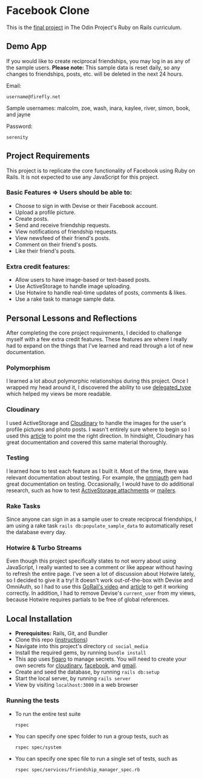 # Facebook Clone

This is the [final project](https://www.theodinproject.com/paths/full-stack-ruby-on-rails/courses/ruby-on-rails/lessons/final-project) in The Odin Project's Ruby on Rails curriculum. 

## Demo App

If you would like to create reciprocal friendships, you may log in as any of the sample users. **Please note:** This sample data is reset daily, so any changes to friendships, posts, etc. will be deleted in the next 24 hours.

Email:
```
username@firefly.net
```
Sample usernames: malcolm, zoe, wash, inara, kaylee, river, simon, book, and jayne

Password:
```
serenity
```

## Project Requirements
This project is to replicate the core functionality of Facebook using Ruby on Rails. It is not expected to use any JavaScript for this project.

### Basic Features => Users should be able to:
- Choose to sign in with Devise or their Facebook account.
- Upload a profile picture.
- Create posts.
- Send and receive friendship requests.
- View notifications of friendship requests.
- View newsfeed of their friend's posts.
- Comment on their friend's posts.
- Like their friend's posts.

### Extra credit features:
- Allow users to have image-based or text-based posts.
- Use ActiveStorage to handle image uploading.
- Use Hotwire to handle real-time updates of posts, comments & likes.
- Use a rake task to manage sample data.

## Personal Lessons and Reflections
After completing the core project requirements, I decided to challenge myself with a few extra credit features. These features are where I really had to expand on the things that I've learned and read through a lot of new documentation.

### Polymorphism
I learned a lot about polymorphic relationships during this project. Once I wrapped my head around it, I discovered the ability to use [delegated_type](https://mateusguimaraes.com/posts/understanding-the-delegated-type-pattern-and-multi-table-inheritance) which helped my views be more readable. 

### Cloudinary
I used ActiveStorage and [Cloudinary](https://cloudinary.com/) to handle the images for the user's profile pictures and photo posts. I wasn't entirely sure where to begin so I used this [article](https://medium.com/nerd-for-tech/getting-started-with-cloudinary-in-ruby-on-rails-6-925888032395) to point me the right direction. In hindsight, Cloudinary has great documentation and covered this same material thoroughly.

### Testing
I learned how to test each feature as I built it. Most of the time, there was relevant documentation about testing. For example, the [omniauth](https://github.com/omniauth/omniauth/wiki/Integration-Testing) gem had great documentation on testing. Occasionally, I would have to do additional research, such as how to test [ActiveStorage attachments](https://blog.eq8.eu/til/factory-bot-trait-for-active-storange-has_attached.html) or [mailers](https://www.lucascaton.com.br/2010/10/25/how-to-test-mailers-in-rails-with-rspec).

### Rake Tasks
Since anyone can sign in as a sample user to create reciprocal friendships, I am using a rake task `rails db:populate_sample_data` to automatically reset the database every day. 

### Hotwire & Turbo Streams
Even though this project specifically states to not worry about using JavaScript, I really wanted to see a comment or like appear without having to refresh the entire page. I've seen a lot of discussion about Hotwire lately, so I decided to give it a try! It doesn't work out-of-the-box with Devise and OmniAuth, so I had to use this [GoRail's video](https://gorails.com/episodes/devise-hotwire-turbo) and [article](https://dev.to/rbazinet/hotwire-fix-for-cors-error-when-using-omniauth-3k36) to get it working correctly. In addition, I had to remove Devise's `current_user` from my views, because Hotwire requires partials to be free of global references. 

## Local Installation
- **Prerequisites:** Rails, Git, and Bundler
- Clone this repo ([instructions](https://docs.github.com/en/free-pro-team@latest/github/creating-cloning-and-archiving-repositories/cloning-a-repository))
- Navigate into this project's directory `cd social_media`
- Install the required gems, by running `bundle install`
- This app uses [figaro](https://github.com/laserlemon/figaro) to manage secrets. You will need to create your own secrets for [cloudinary](https://cloudinary.com/documentation/rails_integration#configuration), [facebook](https://developers.facebook.com/docs/development#register), and [gmail](https://guides.rubyonrails.org/action_mailer_basics.html#action-mailer-configuration-for-gmail).
- Create and seed the database, by running `rails db:setup`
- Start the local server, by running `rails server`
- View by visiting `localhost:3000` in a web browser

### Running the tests
- To run the entire test suite
  ```
  rspec
  ```

- You can specify one spec folder to run a group tests, such as 
  ```
  rspec spec/system
  ``` 

- You can specify one spec file to run a single set of tests, such as
  ```
  rspec spec/services/friendship_manager_spec.rb
  ```
